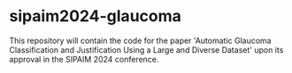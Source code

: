 # sipaim2024-glaucoma
This repository will contain the code for the paper 'Automatic Glaucoma Classification and Justification Using a Large and Diverse Dataset' upon its approval in the SIPAIM 2024 conference.
